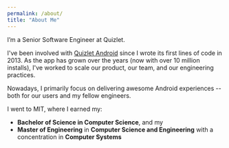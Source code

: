 ```yaml
---
permalink: /about/
title: "About Me"
---
```


I’m a Senior Software Engineer at Quizlet.

I've been involved with [Quizlet Android](https://play.google.com/store/apps/details?id=com.quizlet.quizletandroid) since I wrote its first lines of code in 2013. As the app has grown over the years (now with over 10 million installs), I've worked to scale our product, our team, and our engineering practices.

Nowadays, I primarily focus on delivering awesome Android experiences -- both for our users and my fellow engineers.

I went to MIT, where I earned my:

- **Bachelor of Science in Computer Science**, and my
- **Master of Engineering** in **Computer Science and Engineering** with a concentration in **Computer Systems**
